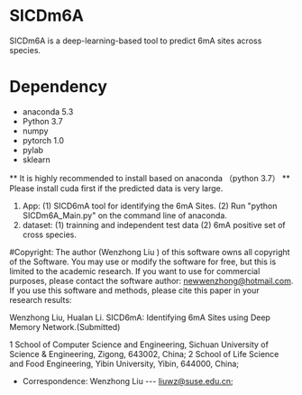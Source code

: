 

 

# SICDm6A

SICDm6A is a deep-learning-based tool to predict 6mA sites across species. 

# Dependency
- anaconda 5.3 
- Python 3.7
- numpy
- pytorch 1.0 
- pylab
- sklearn

** It is highly recommended to install based on anaconda （python 3.7） 
** Please install cuda first if the predicted data is very large.

 

1. App:
   (1) SICD6mA tool for identifying the 6mA Sites.
   (2) Run "python SICDm6A_Main.py" on the command line of anaconda.  
2. dataset:
   (1) trainning and independent test data 
   (2) 6mA positive set of cross species.

#Copyright:
    The author (Wenzhong Liu ) of this software owns all copyright of the Software. You may use or modify the software for free, but this is limited to the academic research. If you want to use for commercial purposes, please contact the software author: newwenzhong@hotmail.com.
   If you use this software and methods, please cite this paper in your research results:

   Wenzhong Liu, Hualan Li. SICD6mA: Identifying 6mA Sites using Deep Memory Network.(Submitted)
   
   1 School of Computer Science and Engineering, Sichuan University of Science & Engineering, Zigong, 643002, China; 
   2 School of Life Science and Food Engineering, Yibin University, Yibin, 644000, China; 
   * Correspondence:  Wenzhong Liu --- liuwz@suse.edu.cn;
